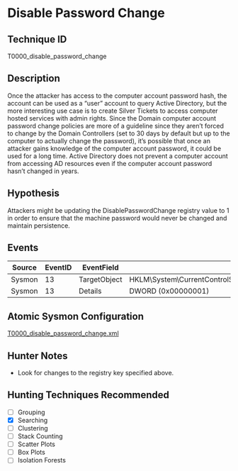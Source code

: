 # Disable Password Change
## Technique ID
T0000_disable_password_change


## Description
Once the attacker has access to the computer account password hash, the account can be used as a “user” account to query Active Directory, but the more interesting use case is to create Silver Tickets to access computer hosted services with admin rights. Since the Domain computer account password change policies are more of a guideline since they aren’t forced to change by the Domain Controllers (set to 30 days by default but up to the computer to actually change the password), it’s possible that once an attacker gains knowledge of the computer account password, it could be used for a long time. Active Directory does not prevent a computer account from accessing AD resources even if the computer account password hasn’t changed in years.


## Hypothesis
Attackers might be updating the DisablePasswordChange registry value to 1 in order to ensure that the machine password would never be changed and maintain persistence.


## Events

| Source | EventID | EventField | Details | Reference | 
|--------|---------|-------|--------|-----------| 
| Sysmon | 13 | TargetObject | HKLM\System\CurrentControlSet\services\Netlogon\Parameters\DisablePasswordChange | Cyb3Ward0g |
| Sysmon | 13 | Details | DWORD (0x00000001) | Cyb3Ward0g |


## Atomic Sysmon Configuration
[T0000_disable_password_change.xml](https://github.com/Cyb3rWard0g/ThreatHunter-Playbook/blob/master/attack_matrix/windows/sysmon_configs/T0000_disable_password_change.xml)


## Hunter Notes
* Look for changes to the registry key specified above.


## Hunting Techniques Recommended

- [ ] Grouping
- [x] Searching
- [ ] Clustering
- [ ] Stack Counting
- [ ] Scatter Plots
- [ ] Box Plots
- [ ] Isolation Forests
